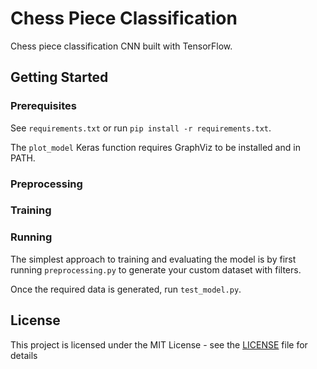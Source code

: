 # Chess Piece Classification

Chess piece classification CNN built with TensorFlow.

## Getting Started

### Prerequisites

See `requirements.txt` or run `pip install -r requirements.txt`.

The `plot_model` Keras function requires GraphViz to be installed and in PATH.

### Preprocessing

### Training

### Running

The simplest approach to training and evaluating the model is by first running `preprocessing.py` to generate your custom dataset with filters.

Once the required data is generated, run `test_model.py`.

## License

This project is licensed under the MIT License - see the [LICENSE](LICENSE) file for details
